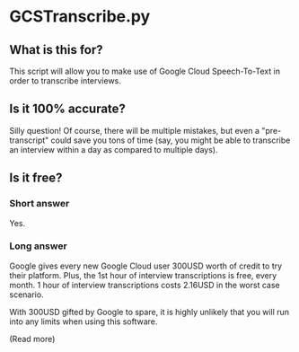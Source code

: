 # GCSTranscribe.py

## What is this for?
This script will allow you to make use of Google Cloud Speech-To-Text in order to transcribe interviews.

## Is it 100% accurate?
Silly question! Of course, there will be multiple mistakes, but even a "pre-transcript" could save you tons of time (say, you might be able to transcribe an interview within a day as compared to multiple days).

## Is it free?

### Short answer
Yes.

### Long answer
Google gives every new Google Cloud user 300USD worth of credit to try their platform. Plus, the 1st hour of interview transcriptions is free, every month. 1 hour of interview transcriptions costs 2.16USD in the worst case scenario.

With 300USD gifted by Google to spare, it is highly unlikely that you will run into any limits when using this software.

(Read more)